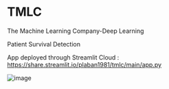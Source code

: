 # TMLC
The Machine Learning Company-Deep Learning

Patient Survival Detection


App deployed through Streamlit Cloud : https://share.streamlit.io/plaban1981/tmlc/main/app.py



![image](https://user-images.githubusercontent.com/23618329/162417368-ace9f503-9f30-4636-8ddb-088b27baaed0.png)

